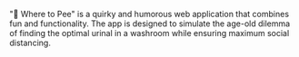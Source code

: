 "🚽 Where to Pee" is a quirky and humorous web application that combines fun and functionality. The app is designed to simulate the age-old dilemma of finding the optimal urinal in a washroom while ensuring maximum social distancing.
